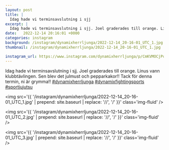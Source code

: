 ```yaml
---
layout: post
title: |
  Idag hade vi terminsavslutning i sjj
excerpt: |
  Idag hade vi terminsavslutning i sjj. Joel graderades till orange. Linus vann klubbtävlingen. Sen blev det julmust och pepparkakor!! Tack för denna termin, ni är grymma!!   
date:   2022-12-14 20:16:01 +0000
categories: instagram
background: /instagram/dynamixherrljunga/2022-12-14_20-16-01_UTC_1.jpg
thumbnail: /instagram/dynamixherrljunga/2022-12-14_20-16-01_UTC_1.jpg

instagram_url: https://www.instagram.com/dynamixherrljunga/p/CmKVMOCjPop
---
```

Idag hade vi terminsavslutning i sjj. Joel graderades till orange. Linus vann klubbtävlingen. Sen blev det julmust och pepparkakor!! Tack för denna termin, ni är grymma!! [#dynamixherrljunga](https://www.instagram.com/explore/tags/dynamixherrljunga/) [#dynamixfightingsports](https://www.instagram.com/explore/tags/dynamixfightingsports/) [#sportjujutsu](https://www.instagram.com/explore/tags/sportjujutsu/)



<img src='{{ '/instagram/dynamixherrljunga/2022-12-14_20-16-01_UTC_1.jpg' | prepend: site.baseurl | replace: '//', '/' }}' class='img-fluid' />


<img src='{{ '/instagram/dynamixherrljunga/2022-12-14_20-16-01_UTC_2.jpg' | prepend: site.baseurl | replace: '//', '/' }}' class='img-fluid' />


<img src='{{ '/instagram/dynamixherrljunga/2022-12-14_20-16-01_UTC_3.jpg' | prepend: site.baseurl | replace: '//', '/' }}' class='img-fluid' />
